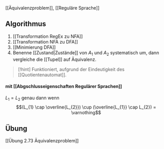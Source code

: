 [[Äquivalenzproblem]], [[Reguläre Sprache]]

## Algorithmus
1. [[Transformation RegEx zu NFA]]
2. [[Transformation NFA zu DFA]]
3. [[Minimierung DFA]]
4. Benenne [[Zustand|Zustände]] von $A_{1}$ und $A_{2}$ systematisch um, dann vergleiche die [[Tupel]] auf Äquivalenz.

> [!hint] Funktioniert, aufgrund der Eindeutigkeit des [[Quotientenautomat]].

#### mit [[Abgschlusseigenschaften Regulärer Sprachen]]
$L_{1} = L_{2}$ genau dann wenn
$$(L_{1} \cap \overline{L_{2}}) \cup (\overline{L_{1}} \cap L_{2}) = \varnothing$$

## Übung
[[Übung 2.73 Äquivalenzproblem]]